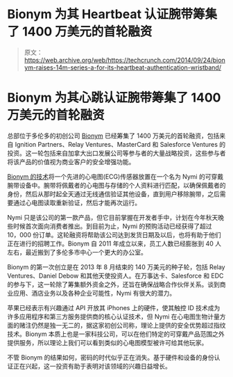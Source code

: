 # Bionym 为其 Heartbeat 认证腕带筹集了 1400 万美元的首轮融资

> 原文：<https://web.archive.org/web/https://techcrunch.com/2014/09/24/bionym-raises-14m-series-a-for-its-heartbeat-authentication-wristband/>

# Bionym 为其心跳认证腕带筹集了 1400 万美元的首轮融资

总部位于多伦多的初创公司 [Bionym](https://web.archive.org/web/20230404192844/http://bionym.com/) 已经筹集了 1400 万美元的首轮融资，包括来自 Ignition Partners、Relay Ventures、MasterCard 和 Salesforce Ventures 的投资。这一轮包括来自加拿大出口发展公司等参与者的大量战略投资，这些参与者将该产品的价值视为商业客户的安全增强功能。

[Bionym 的技术](https://web.archive.org/web/20230404192844/https://techcrunch.com/tag/bionym)将一个先进的心电图(ECG)传感器放置在一个名为 Nymi 的可穿戴腕带设备中。腕带将佩戴者的心电图与存储的个人资料进行匹配，以确保佩戴者的身份，然后从那时起全天通过无线通信验证其他设备，直到用户移除腕带，之后需要通过心电图读取重新验证，然后才能再次运行。

Nymi 只是该公司的第一款产品，但它目前掌握在开发者手中，计划在今年秋天晚些时候首次面向消费者推出。到目前为止，Nymi 的预购活动已经获得了超过 10，000 份订单。这轮融资将帮助该公司达到发货日期及以后，也将有助于他们正在进行的招聘工作。Bionym 自 2011 年成立以来，员工人数已经膨胀到 40 人左右，最近搬到了多伦多市中心一个更大的办公室。

Bionym 的第一次创立是在 2013 年 8 月结束的 140 万美元的种子轮，包括 Relay Ventures、Daniel Debow 和其他天使投资人。在万事达卡、Salesforce 和 EDC 的参与下，这一轮除了筹集额外资金之外，还旨在确保战略合作伙伴关系。谈到商业应用、酒店业务以及各种企业可能性，Nymi 有很大的潜力。

苹果已经表示有兴趣通过 API 开放其 iPhones 上的硬件，使其触控 ID 技术成为许多应用程序和第三方服务提供商的核心认证技术，但 Nymi 在心电图生物计量方面的赌注仍然是独一无二的，据这家初创公司称，理论上提供的安全优势超过指纹技术。Bionym 本质上也是一家科技公司，可以在他们特定的可穿戴产品范围之外提供服务，所以理论上我们可以看到类似的心电图模型被许可给其他玩家。

不管 Bionym 的结果如何，密码的时代似乎正在消失。基于硬件和设备的身份认证正在兴起，这一投资有助于表明对该领域的兴趣日益增长。